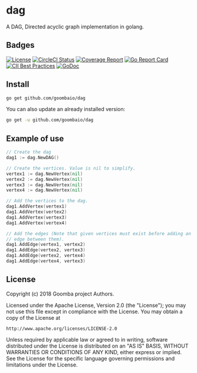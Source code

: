 # dag

A DAG, Directed acyclic graph implementation in golang.

## Badges

[![License][License-Image]][License-URL]
[![CircleCI Status][CircleCI-Image]][CircleCI-URL]
[![Coverage Report][Coverage-Image]][Coverage-URL]
[![Go Report Card][GoReportCard-Image]][GoReportCard-URL]
[![CII Best Practices][CII-Image]][CII-URL]
[![GoDoc][GoDoc-Image]][GoDoc-URL]

## Install

```bash
go get github.com/goombaio/dag
```

You can also update an already installed version:

```bash
go get -u github.com/goombaio/dag
```

## Example of use

```go
// Create the dag
dag1 := dag.NewDAG()

// Create the vertices. Value is nil to simplify.
vertex1 := dag.NewVertex(nil)
vertex2 := dag.NewVertex(nil)
vertex3 := dag.NewVertex(nil)
vertex4 := dag.NewVertex(nil)

// Add the vertices to the dag.
dag1.AddVertex(vertex1)
dag1.AddVertex(vertex2)
dag1.AddVertex(vertex3)
dag1.AddVertex(vertex4)

// Add the edges (Note that given vertices must exist before adding an
// edge between them).
dag1.AddEdge(vertex1, vertex2)
dag1.AddEdge(vertex2, vertex3)
dag1.AddEdge(vertex2, vertex4)
dag1.AddEdge(vertex4, vertex3)
```

## License

Copyright (c) 2018 Goomba project Authors.

Licensed under the Apache License, Version 2.0 (the "License");
you may not use this file except in compliance with the License.
You may obtain a copy of the License at

    http://www.apache.org/licenses/LICENSE-2.0

Unless required by applicable law or agreed to in writing, software
distributed under the License is distributed on an "AS IS" BASIS,
WITHOUT WARRANTIES OR CONDITIONS OF ANY KIND, either express or implied.
See the License for the specific language governing permissions and
limitations under the License.

[License-Image]: https://img.shields.io/badge/License-Apache-blue.svg
[License-URL]: http://opensource.org/licenses/Apache
[CircleCI-Image]: https://circleci.com/gh/goombaio/dag.svg?style=svg
[CircleCI-URL]: https://circleci.com/gh/goombaio/dag
[Coverage-Image]: https://codecov.io/gh/goombaio/dag/branch/master/graph/badge.svg
[Coverage-URL]: https://codecov.io/gh/goombaio/dag
[GoReportCard-Image]: https://goreportcard.com/badge/github.com/goombaio/dag
[GoReportCard-URL]: https://goreportcard.com/report/github.com/goombaio/dag
[CII-Image]: https://bestpractices.coreinfrastructure.org/projects/2177/badge
[CII-URL]: https://bestpractices.coreinfrastructure.org/projects/2177
[GoDoc-Image]: https://godoc.org/github.com/goombaio/dag?status.svg
[GoDoc-URL]: http://godoc.org/github.com/goombaio/dag
